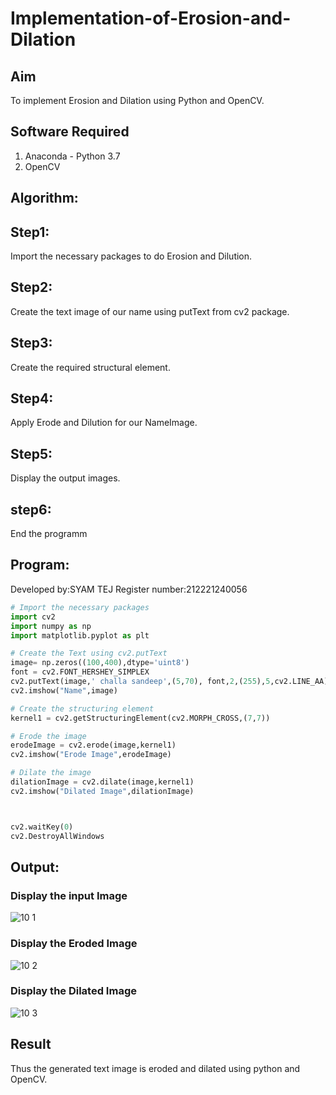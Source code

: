 # Implementation-of-Erosion-and-Dilation
## Aim
To implement Erosion and Dilation using Python and OpenCV.
## Software Required
1. Anaconda - Python 3.7
2. OpenCV
## Algorithm:
## Step1:
Import the necessary packages to do Erosion and Dilution.

## Step2:
Create the text image of our name using putText from cv2 package.

## Step3:
Create the required structural element.

## Step4:
Apply Erode and Dilution for our NameImage.

## Step5:
Display the output images.

## step6:
End the programm
 
## Program:
Developed by:SYAM TEJ
Register number:212221240056
``` Python
# Import the necessary packages
import cv2
import numpy as np
import matplotlib.pyplot as plt

# Create the Text using cv2.putText
image= np.zeros((100,400),dtype='uint8')
font = cv2.FONT_HERSHEY_SIMPLEX
cv2.putText(image,' challa sandeep',(5,70), font,2,(255),5,cv2.LINE_AA)
cv2.imshow("Name",image)

# Create the structuring element
kernel1 = cv2.getStructuringElement(cv2.MORPH_CROSS,(7,7))

# Erode the image
erodeImage = cv2.erode(image,kernel1)
cv2.imshow("Erode Image",erodeImage)

# Dilate the image
dilationImage = cv2.dilate(image,kernel1)
cv2.imshow("Dilated Image",dilationImage)



cv2.waitKey(0)
cv2.DestroyAllWindows

```
## Output:

### Display the input Image
![10 1](https://user-images.githubusercontent.com/93427224/172760847-9d5f63a7-7be3-41e4-8d05-5c8f9879399a.png)


### Display the Eroded Image
![10 2](https://user-images.githubusercontent.com/93427224/172760855-7aca2af8-fdfd-4fb8-aa3b-380780ebfe5f.png)


### Display the Dilated Image
![10 3](https://user-images.githubusercontent.com/93427224/172760870-c18ce9d4-4ebe-47a2-b93a-ab56d62e9004.png)


## Result
Thus the generated text image is eroded and dilated using python and OpenCV.
